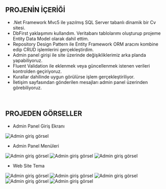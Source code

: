 ## PROJENİN İÇERİĞİ
* .Net Framework Mvc5 ile yazılmış SQL Server tabanlı dinamik bir Cv sitesi.
* DbFirst yaklaşımını kullandım. Veritabanı tablolarımı oluşturup projeme Entity Data Model olarak dahil ettim.
* Repository Design Pattern ile Entity Framework ORM aracını kombine edip CRUD işlemlerini gerçekleştirdim.
* Admin panel girişi ile site üzerinde değişikliklerimiz arka planda yapabiliyoruz.
* Fluent Validation ile eklenmek veya güncellenmek istenen verileri kontrolden geçiriyoruz.
* Kurallar dahilinde uygun görülürse işlem gerçekleştiriliyor.
* İletişim sayfasından gönderilen mesajları admin panel üzerinden görebiliyoruz.

<br/>

## PROJEDEN GÖRSELLER
* Admin Panel Giriş Ekranı

![Admin giriş görsel](https://github.com/yusuferturkk/MvcCvProject/blob/master/MvcCv/Templates/AdminLTE-3.0.4/images/image-11.jpg)

* Admin Panel Menüleri 

![Admin giriş görsel](https://github.com/yusuferturkk/MvcCvProject/blob/master/MvcCv/Templates/AdminLTE-3.0.4/images/image-12.jpg)
![Admin giriş görsel](https://github.com/yusuferturkk/MvcCvProject/blob/master/MvcCv/Templates/AdminLTE-3.0.4/images/image-13.jpg)
![Admin giriş görsel](https://github.com/yusuferturkk/MvcCvProject/blob/master/MvcCv/Templates/AdminLTE-3.0.4/images/image-14.jpg)

* Web Site Tema

![Admin giriş görsel](https://github.com/yusuferturkk/MvcCvProject/blob/master/MvcCv/Templates/AdminLTE-3.0.4/images/image-15.jpg)
![Admin giriş görsel](https://github.com/yusuferturkk/MvcCvProject/blob/master/MvcCv/Templates/AdminLTE-3.0.4/images/image-16.jpg)
![Admin giriş görsel](https://github.com/yusuferturkk/MvcCvProject/blob/master/MvcCv/Templates/AdminLTE-3.0.4/images/image-17.jpg)
![Admin giriş görsel](https://github.com/yusuferturkk/MvcCvProject/blob/master/MvcCv/Templates/AdminLTE-3.0.4/images/image-18.jpg)
![Admin giriş görsel](https://github.com/yusuferturkk/MvcCvProject/blob/master/MvcCv/Templates/AdminLTE-3.0.4/images/image-19.jpg)

